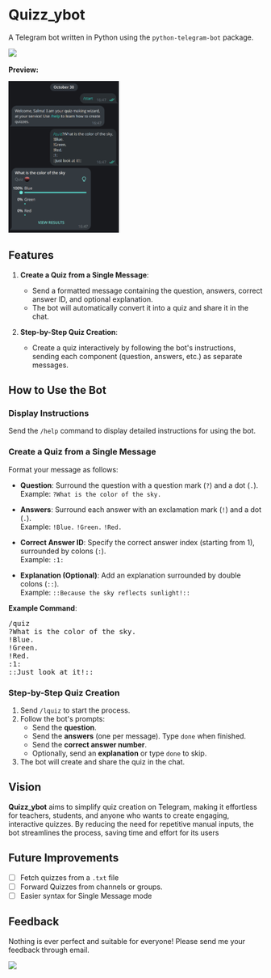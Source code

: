 # Quizz_ybot

A Telegram bot written in Python using the `python-telegram-bot` package.

<a href="https://t.me/quizz_ybot" target="_blank"><img src="https://img.shields.io/badge/-@quizz__ybot-0077B5?style=for-the-badge&logo=telegram&logoColor=white&logoSize=10&color=25A4E4"/></a>

**Preview:**

<img src="./screenshot/image.png" height="300"/>

## Features

1. **Create a Quiz from a Single Message**:
   - Send a formatted message containing the question, answers, correct answer ID, and optional explanation.
   - The bot will automatically convert it into a quiz and share it in the chat.

2. **Step-by-Step Quiz Creation**:
   - Create a quiz interactively by following the bot's instructions, sending each component (question, answers, etc.) as separate messages.

## How to Use the Bot

### Display Instructions
Send the `/help` command to display detailed instructions for using the bot.

### Create a Quiz from a Single Message
Format your message as follows:
- **Question**: Surround the question with a question mark (`?`) and a dot (`.`).  
  Example: `?What is the color of the sky.`

- **Answers**: Surround each answer with an exclamation mark (`!`) and a dot (`.`).  
  Example: `!Blue.` `!Green.` `!Red.`

- **Correct Answer ID**: Specify the correct answer index (starting from 1), surrounded by colons (`:`).  
  Example: `:1:`

- **Explanation (Optional)**: Add an explanation surrounded by double colons (`::`).  
  Example: `::Because the sky reflects sunlight!::`

**Example Command**:
<pre>
/quiz 
?What is the color of the sky. 
!Blue. 
!Green. 
!Red. 
:1: 
::Just look at it!::
</pre>


### Step-by-Step Quiz Creation
1. Send `/lquiz` to start the process.
2. Follow the bot's prompts:
   - Send the **question**.
   - Send the **answers** (one per message). Type `done` when finished.
   - Send the **correct answer number**.
   - Optionally, send an **explanation** or type `done` to skip.
3. The bot will create and share the quiz in the chat.

## Vision

**Quizz_ybot** aims to simplify quiz creation on Telegram, making it effortless for teachers, students, and anyone who wants to create engaging, interactive quizzes. By reducing the need for repetitive manual inputs, the bot streamlines the process, saving time and effort for its users

## Future Improvements
- [ ] Fetch quizzes from a `.txt` file
- [ ] Forward Quizzes from channels or groups.
- [ ] Easier syntax for Single Message mode

## Feedback

Nothing is ever perfect and suitable for everyone! Please send me your feedback through email.

<a href="fawal.salma@gmail.com" target="_blank"><img src="https://img.shields.io/badge/-fawal.salma-0077B5?style=for-the-badge&logo=Gmail&color=F3FDF3"/></a>
